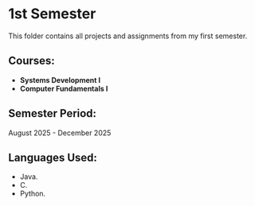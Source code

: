 # 1st Semester

This folder contains all projects and assignments from my first semester.

## Courses:
- **Systems Development I**
- **Computer Fundamentals I**

## Semester Period:
August 2025 - December 2025

## Languages Used:
- Java.
- C.
- Python.
